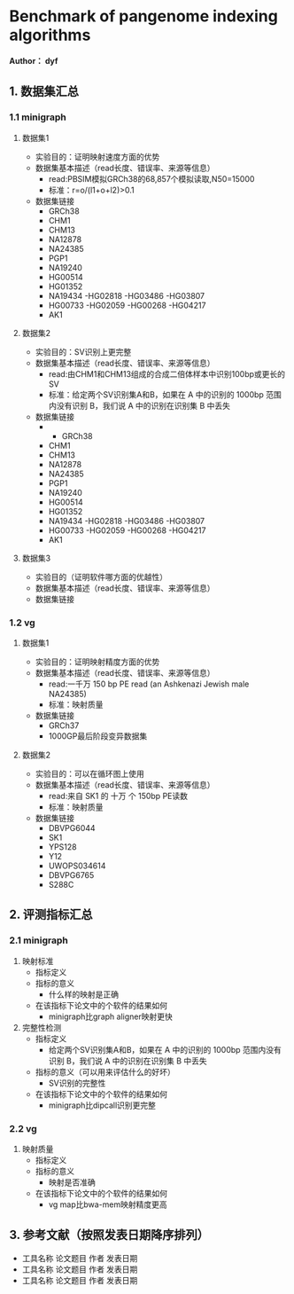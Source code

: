 # Benchmark of pangenome indexing algorithms
**Author： dyf**

## 1. 数据集汇总

### 1.1 minigraph
1. 数据集1
   - 实验目的：证明映射速度方面的优势
   - 数据集基本描述（read长度、错误率、来源等信息）
     - read:PBSIM模拟GRCh38的68,857个模拟读取,N50=15000
     - 标准：r=o/(l1+o+l2)>0.1
   - 数据集链接
      - GRCh38
      - CHM1
      -  CHM13
      -  NA12878
      -  NA24385
      -  PGP1
      -  NA19240
      - HG00514
      - HG01352
       - NA19434
      -HG02818
     -HG03486
     -HG03807
        - HG00733
       -HG02059
      -HG00268
      -HG04217
       -  AK1

2. 数据集2
   - 实验目的：SV识别上更完整
   - 数据集基本描述（read长度、错误率、来源等信息）
     - read:由CHM1和CHM13组成的合成二倍体样本中识别100bp或更长的SV
     - 标准：给定两个SV识别集A和B，如果在 A 中的识别的 1000bp 范围内没有识别 B，我们说 A 中的识别在识别集 B 中丢失
   - 数据集链接
     -  - GRCh38
      - CHM1
      -  CHM13
      -  NA12878
      -  NA24385
      -  PGP1
      -  NA19240
      - HG00514
      - HG01352
       - NA19434
      -HG02818
     -HG03486
     -HG03807
        - HG00733
       -HG02059
      -HG00268
      -HG04217
       -  AK1

3. 数据集3
   - 实验目的（证明软件哪方面的优越性）
   - 数据集基本描述（read长度、错误率、来源等信息）
   - 数据集链接

### 1.2 vg
1. 数据集1
   - 实验目的：证明映射精度方面的优势
   - 数据集基本描述（read长度、错误率、来源等信息）
     - read:一千万 150 bp PE read (an Ashkenazi Jewish male NA24385)
     - 标准：映射质量
   - 数据集链接
      - GRCh37
      - 1000GP最后阶段变异数据集


2. 数据集2
   - 实验目的：可以在循环图上使用
   - 数据集基本描述（read长度、错误率、来源等信息）
     - read:来自 SK1 的 十万 个 150bp PE读数
     - 标准：映射质量
   - 数据集链接
     - DBVPG6044
     - SK1
     - YPS128
     - Y12
     - UWOPS034614
     - DBVPG6765
     - S288C







## 2. 评测指标汇总
### 2.1 minigraph
1. 映射标准
   - 指标定义
   - 指标的意义
     - 什么样的映射是正确 
   - 在该指标下论文中的个软件的结果如何
     - minigraph比graph aligner映射更快
2. 完整性检测
   - 指标定义
     - 给定两个SV识别集A和B，如果在 A 中的识别的 1000bp 范围内没有识别 B，我们说 A 中的识别在识别集 B 中丢失
   - 指标的意义（可以用来评估什么的好坏）
     - SV识别的完整性
   - 在该指标下论文中的个软件的结果如何
     - minigraph比dipcall识别更完整
### 2.2 vg
1. 映射质量
   - 指标定义
   - 指标的意义
     - 映射是否准确 
   - 在该指标下论文中的个软件的结果如何
     - vg map比bwa-mem映射精度更高


## 3. 参考文献（按照发表日期降序排列）
- 工具名称 论文题目 作者 发表日期
- 工具名称 论文题目 作者 发表日期
- 工具名称 论文题目 作者 发表日期